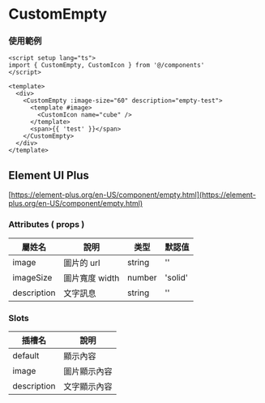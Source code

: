 # CustomEmpty

### 使用範例

```vue
<script setup lang="ts">
import { CustomEmpty, CustomIcon } from '@/components'
</script>

<template>
  <div>
    <CustomEmpty :image-size="60" description="empty-test">
      <template #image>
        <CustomIcon name="cube" />
      </template>
      <span>{{ 'test' }}</span>
    </CustomEmpty>
  </div>
</template>
```

## Element UI Plus

[https://element-plus.org/en-US/component/empty.html](https://element-plus.org/en-US/component/empty.html)

### Attributes ( props )

| 屬姓名      | 說明           | 类型   | 默認值  |
| ----------- | -------------- | ------ | ------- |
| image       | 圖片的 url     | string | ''      |
| imageSize   | 圖片寬度 width | number | 'solid' |
| description | 文字訊息       | string | ''      |

### Slots

| 插槽名      | 說明         |
| ----------- | ------------ |
| default     | 顯示內容     |
| image       | 圖片顯示內容 |
| description | 文字顯示內容 |
